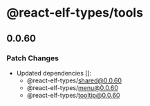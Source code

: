 # @react-elf-types/tools

## 0.0.60

### Patch Changes

- Updated dependencies []:
  - @react-elf-types/shared@0.0.60
  - @react-elf-types/menu@0.0.60
  - @react-elf-types/tooltip@0.0.60
